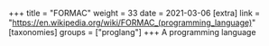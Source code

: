 +++
title = "FORMAC"
weight = 33
date = 2021-03-06
[extra]
link = "https://en.wikipedia.org/wiki/FORMAC_(programming_language)"
[taxonomies]
groups = ["proglang"]
+++
A programming language

